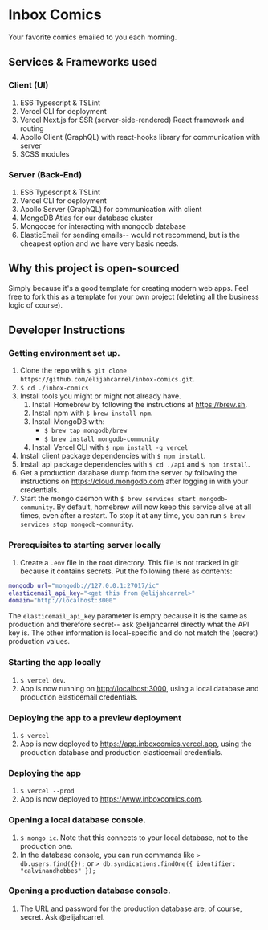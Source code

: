 # Inbox Comics
Your favorite comics emailed to you each morning.

## Services & Frameworks used
### Client (UI)
1. ES6 Typescript & TSLint
1. Vercel CLI for deployment
1. Vercel Next.js for SSR (server-side-rendered) React framework and routing
1. Apollo Client (GraphQL) with react-hooks library for communication with server
1. SCSS modules

### Server (Back-End)
1. ES6 Typescript & TSLint
1. Vercel CLI for deployment
1. Apollo Server (GraphQL) for communication with client
1. MongoDB Atlas for our database cluster
1. Mongoose for interacting with mongodb database
1. ElasticEmail for sending emails-- would not recommend, but is the cheapest option and we have very basic needs.

## Why this project is open-sourced
Simply because it's a good template for creating modern web apps. Feel free to fork this as a template for your own
project (deleting all the business logic of course).
  
## Developer Instructions
### Getting environment set up.
1. Clone the repo with `$ git clone https://github.com/elijahcarrel/inbox-comics.git`.
1. `$ cd ./inbox-comics`
1. Install tools you might or might not already have.
    1. Install Homebrew by following the instructions at <https://brew.sh>.
    1. Install npm with `$ brew install npm`.
    1. Install MongoDB with:
       - `$ brew tap mongodb/brew`
       - `$ brew install mongodb-community`
    1. Install Vercel CLI with `$ npm install -g vercel`
1. Install client package dependencies with `$ npm install`.
1. Install api package dependencies with `$ cd ./api` and `$ npm install`.
1. Get a production database dump from the server by following the instructions on <https://cloud.mongodb.com> after
   logging in with your credentials.
1. Start the mongo daemon with `$ brew services start mongodb-community`. By default, homebrew will now keep this
   service alive at all times, even after a restart. To stop it at any time, you can run
   `$ brew services stop mongodb-community`.

### Prerequisites to starting server locally
1. Create a `.env` file in the root directory. This file is not tracked in git because it contains secrets. Put the
   following there as contents:
```bash
mongodb_url="mongodb://127.0.0.1:27017/ic"
elasticemail_api_key="<get this from @elijahcarrel>"
domain="http://localhost:3000"
```
   The `elasticemail_api_key` parameter is empty because it is the same as production and therefore secret-- ask
   @elijahcarrel directly what the API key is. The other information is local-specific and do not match the (secret)
   production values. 

### Starting the app locally
1. `$ vercel dev`.
1. App is now running on <http://localhost:3000>, using a local database and production elasticemail credentials.

### Deploying the app to a preview deployment
1. `$ vercel`
1. App is now deployed to <https://app.inboxcomics.vercel.app>, using the production database and production elasticemail credentials.

### Deploying the app
1. `$ vercel --prod`
1. App is now deployed to <https://www.inboxcomics.com>.

### Opening a local database console.
1. `$ mongo ic`. Note that this connects to your local database, not to the production one.
1. In the database console, you can run commands like `> db.users.find({});` or `> db.syndications.findOne({ identifier: "calvinandhobbes" });`

### Opening a production database console.
1. The URL and password for the production database are, of course, secret. Ask @elijahcarrel.
